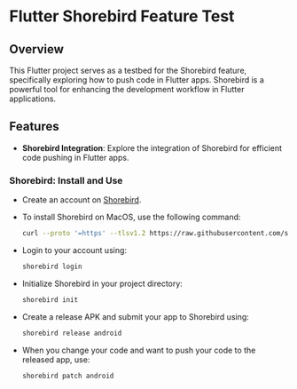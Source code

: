 # Flutter Shorebird Feature Test

## Overview

This Flutter project serves as a testbed for the Shorebird feature, specifically exploring how to push code in Flutter apps. Shorebird is a powerful tool for enhancing the development workflow in Flutter applications.

## Features

- **Shorebird Integration**: Explore the integration of Shorebird for efficient code pushing in Flutter apps.

### Shorebird: Install and Use

- Create an account on [Shorebird](http://shorebird.dev).

- To install Shorebird on MacOS, use the following command:
    ```bash
    curl --proto '=https' --tlsv1.2 https://raw.githubusercontent.com/shorebirdtech/install/main/install.sh -sSf | bash
    ```

- Login to your account using:
    ```bash
    shorebird login
    ```

- Initialize Shorebird in your project directory:
    ```bash
    shorebird init
    ```

- Create a release APK and submit your app to Shorebird using:
    ```bash
    shorebird release android
    ```

- When you change your code and want to push your code to the released app, use:
    ```bash
    shorebird patch android
    ```
